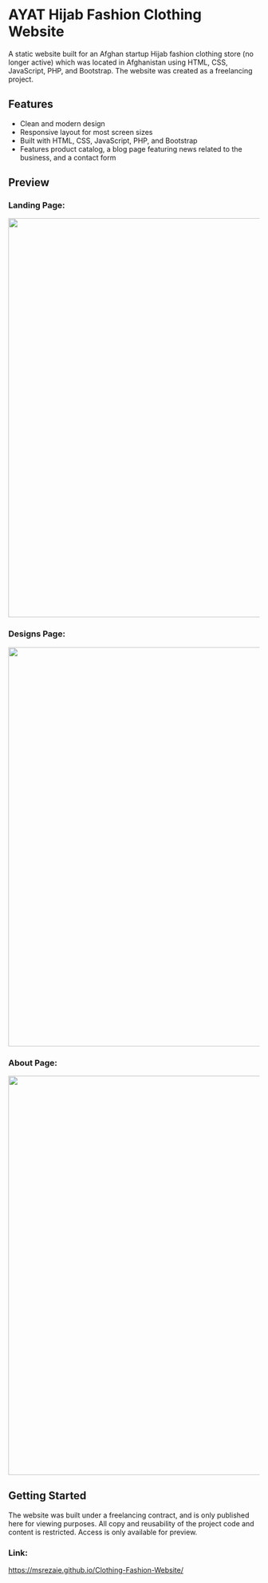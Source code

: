 # AYAT Hijab Fashion Clothing Website

A static website built for an Afghan startup Hijab fashion clothing store (no longer active) which was located in Afghanistan using HTML, CSS, JavaScript, PHP, and Bootstrap. The website was created as a freelancing project.

## Features

- Clean and modern design
- Responsive layout for most screen sizes
- Built with HTML, CSS, JavaScript, PHP, and Bootstrap
- Features product catalog, a blog page featuring news related to the business, and a contact form


## Preview

### Landing Page:
<img width="800" src="https://github.com/msrezaie/Clothing-Fashion-Website/img/ayat-landing.jpg"/>

### Designs Page:
<img width="800" src="https://github.com/msrezaie/Clothing-Fashion-Website/img/ayat-designs.jpg"/>

### About Page:
<img width="800" src="https://github.com/msrezaie/Clothing-Fashion-Website/img/ayat-about.jpg"/>


## Getting Started

The website was built under a freelancing contract, and is only published here for viewing purposes. All copy and reusability of the project code and content is restricted. Access is only available for preview.

### Link:
https://msrezaie.github.io/Clothing-Fashion-Website/
